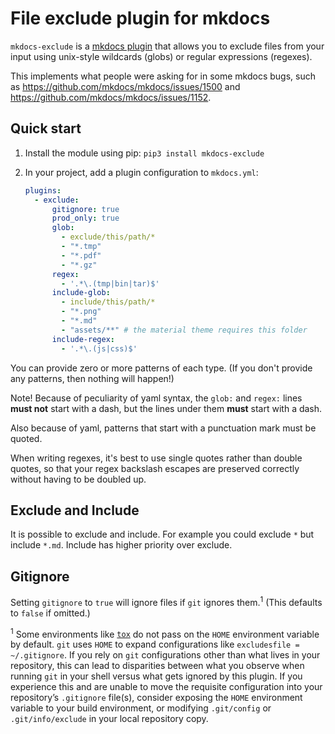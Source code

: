 # File exclude plugin for mkdocs

`mkdocs-exclude` is a
[mkdocs plugin](http://www.mkdocs.org/user-guide/plugins/) that allows you
to exclude files from your input using unix-style wildcards (globs) or
regular expressions (regexes).

This implements what people were asking for in some mkdocs bugs, such as
<https://github.com/mkdocs/mkdocs/issues/1500> and
<https://github.com/mkdocs/mkdocs/issues/1152>.


## Quick start

1. Install the module using pip: `pip3 install mkdocs-exclude`

2. In your project, add a plugin configuration to `mkdocs.yml`:

   ```yaml
   plugins:
     - exclude:
         gitignore: true
         prod_only: true
         glob:
           - exclude/this/path/*
           - "*.tmp"
           - "*.pdf"
           - "*.gz"
         regex:
           - '.*\.(tmp|bin|tar)$'
         include-glob:
           - include/this/path/*
           - "*.png"
           - "*.md"
           - "assets/**" # the material theme requires this folder
         include-regex:
           - '.*\.(js|css)$'
   ```

You can provide zero or more patterns of each type.  (If you don't provide
any patterns, then nothing will happen!)

Note!  Because of peculiarity of yaml syntax, the `glob:` and `regex:` lines
**must not** start with a dash, but the lines under them **must** start with
a dash.

Also because of yaml, patterns that start with a punctuation mark must be
quoted.

When writing regexes, it's best to use single quotes rather than double
quotes, so that your regex backslash escapes are preserved correctly without
having to be doubled up.

## Exclude and Include

It is possible to exclude and include. For example you could exclude `*` but include `*.md`.
Include has higher priority over exclude.

## Gitignore

Setting `gitignore` to `true` will ignore files if `git` ignores them.<sup>1</sup> (This
defaults to `false` if omitted.)

<sup>1</sup> Some environments like [`tox`](https://tox.readthedocs.io/) do not pass on
the `HOME` environment variable by default. `git` uses `HOME` to expand configurations
like `excludesfile = ~/.gitignore`. If you rely on `git` configurations other than what
lives in your repository, this can lead to disparities between what you observe when
running `git` in your shell versus what gets ignored by this plugin. If you experience
this and are unable to move the requisite configuration into your repository’s
`.gitignore` file(s), consider exposing the `HOME` environment variable to your build
environment, or modifying `.git/config` or `.git/info/exclude` in your local repository
copy.
